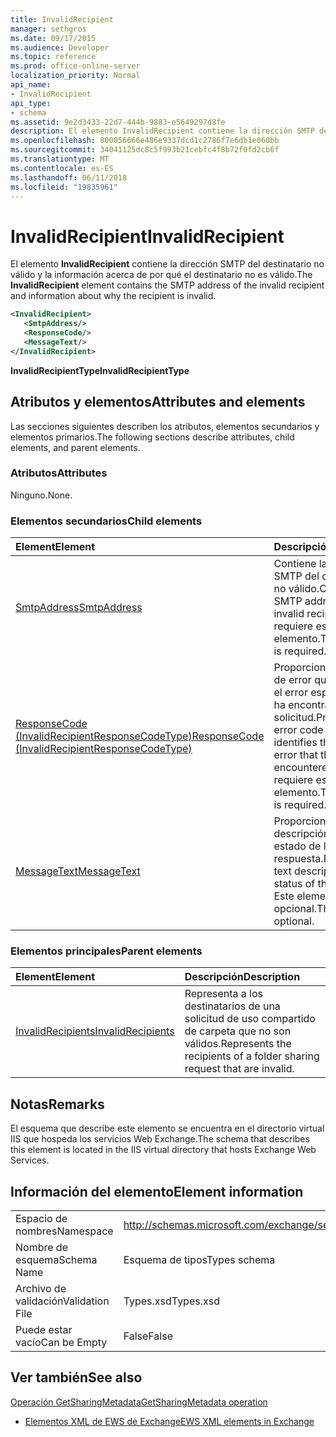 ```yaml
---
title: InvalidRecipient
manager: sethgros
ms.date: 09/17/2015
ms.audience: Developer
ms.topic: reference
ms.prod: office-online-server
localization_priority: Normal
api_name:
- InvalidRecipient
api_type:
- schema
ms.assetid: 9e2d3433-22d7-444b-9883-e5649297d8fe
description: El elemento InvalidRecipient contiene la dirección SMTP del destinatario no válido y la información acerca de por qué el destinatario no es válido.
ms.openlocfilehash: 800056666e486e9337dcd1c2786f7e6db1e060bb
ms.sourcegitcommit: 34041125dc8c5f993b21cebfc4f8b72f0fd2cb6f
ms.translationtype: MT
ms.contentlocale: es-ES
ms.lasthandoff: 06/11/2018
ms.locfileid: "19835961"
---
```

# <a name="invalidrecipient"></a><span data-ttu-id="7b86c-103">InvalidRecipient</span><span class="sxs-lookup"><span data-stu-id="7b86c-103">InvalidRecipient</span></span>

<span data-ttu-id="7b86c-104">El elemento **InvalidRecipient** contiene la dirección SMTP del destinatario no válido y la información acerca de por qué el destinatario no es válido.</span><span class="sxs-lookup"><span data-stu-id="7b86c-104">The **InvalidRecipient** element contains the SMTP address of the invalid recipient and information about why the recipient is invalid.</span></span> 
  
```XML
<InvalidRecipient>
   <SmtpAddress/>
   <ResponseCode/>
   <MessageText/>
</InvalidRecipient>

```

 <span data-ttu-id="7b86c-105">**InvalidRecipientType**</span><span class="sxs-lookup"><span data-stu-id="7b86c-105">**InvalidRecipientType**</span></span>
## <a name="attributes-and-elements"></a><span data-ttu-id="7b86c-106">Atributos y elementos</span><span class="sxs-lookup"><span data-stu-id="7b86c-106">Attributes and elements</span></span>

<span data-ttu-id="7b86c-107">Las secciones siguientes describen los atributos, elementos secundarios y elementos primarios.</span><span class="sxs-lookup"><span data-stu-id="7b86c-107">The following sections describe attributes, child elements, and parent elements.</span></span>
  
### <a name="attributes"></a><span data-ttu-id="7b86c-108">Atributos</span><span class="sxs-lookup"><span data-stu-id="7b86c-108">Attributes</span></span>

<span data-ttu-id="7b86c-109">Ninguno.</span><span class="sxs-lookup"><span data-stu-id="7b86c-109">None.</span></span>
  
### <a name="child-elements"></a><span data-ttu-id="7b86c-110">Elementos secundarios</span><span class="sxs-lookup"><span data-stu-id="7b86c-110">Child elements</span></span>

|<span data-ttu-id="7b86c-111">**Element**</span><span class="sxs-lookup"><span data-stu-id="7b86c-111">**Element**</span></span>|<span data-ttu-id="7b86c-112">**Descripción**</span><span class="sxs-lookup"><span data-stu-id="7b86c-112">**Description**</span></span>|
|:-----|:-----|
|[<span data-ttu-id="7b86c-113">SmtpAddress</span><span class="sxs-lookup"><span data-stu-id="7b86c-113">SmtpAddress</span></span>](smtpaddress.md) <br/> |<span data-ttu-id="7b86c-114">Contiene la dirección SMTP del destinatario no válido.</span><span class="sxs-lookup"><span data-stu-id="7b86c-114">Contains the SMTP address of the invalid recipient.</span></span> <span data-ttu-id="7b86c-115">Se requiere este elemento.</span><span class="sxs-lookup"><span data-stu-id="7b86c-115">This element is required.</span></span>  <br/> |
|[<span data-ttu-id="7b86c-116">ResponseCode (InvalidRecipientResponseCodeType)</span><span class="sxs-lookup"><span data-stu-id="7b86c-116">ResponseCode (InvalidRecipientResponseCodeType)</span></span>](responsecode-invalidrecipientresponsecodetype.md) <br/> |<span data-ttu-id="7b86c-117">Proporciona un código de error que identifica el error específico que ha encontrado la solicitud.</span><span class="sxs-lookup"><span data-stu-id="7b86c-117">Provides an error code that identifies the specific error that the request encountered.</span></span> <span data-ttu-id="7b86c-118">Se requiere este elemento.</span><span class="sxs-lookup"><span data-stu-id="7b86c-118">This element is required.</span></span>  <br/> |
|[<span data-ttu-id="7b86c-119">MessageText</span><span class="sxs-lookup"><span data-stu-id="7b86c-119">MessageText</span></span>](messagetext.md) <br/> |<span data-ttu-id="7b86c-120">Proporciona una descripción de texto del estado de la respuesta.</span><span class="sxs-lookup"><span data-stu-id="7b86c-120">Provides a text description of the status of the response.</span></span> <span data-ttu-id="7b86c-121">Este elemento es opcional.</span><span class="sxs-lookup"><span data-stu-id="7b86c-121">This element is optional.</span></span>  <br/> |
   
### <a name="parent-elements"></a><span data-ttu-id="7b86c-122">Elementos principales</span><span class="sxs-lookup"><span data-stu-id="7b86c-122">Parent elements</span></span>

|<span data-ttu-id="7b86c-123">**Element**</span><span class="sxs-lookup"><span data-stu-id="7b86c-123">**Element**</span></span>|<span data-ttu-id="7b86c-124">**Descripción**</span><span class="sxs-lookup"><span data-stu-id="7b86c-124">**Description**</span></span>|
|:-----|:-----|
|[<span data-ttu-id="7b86c-125">InvalidRecipients</span><span class="sxs-lookup"><span data-stu-id="7b86c-125">InvalidRecipients</span></span>](invalidrecipients.md) <br/> |<span data-ttu-id="7b86c-126">Representa a los destinatarios de una solicitud de uso compartido de carpeta que no son válidos.</span><span class="sxs-lookup"><span data-stu-id="7b86c-126">Represents the recipients of a folder sharing request that are invalid.</span></span>  <br/> |
   
## <a name="remarks"></a><span data-ttu-id="7b86c-127">Notas</span><span class="sxs-lookup"><span data-stu-id="7b86c-127">Remarks</span></span>

<span data-ttu-id="7b86c-128">El esquema que describe este elemento se encuentra en el directorio virtual IIS que hospeda los servicios Web Exchange.</span><span class="sxs-lookup"><span data-stu-id="7b86c-128">The schema that describes this element is located in the IIS virtual directory that hosts Exchange Web Services.</span></span>
  
## <a name="element-information"></a><span data-ttu-id="7b86c-129">Información del elemento</span><span class="sxs-lookup"><span data-stu-id="7b86c-129">Element information</span></span>

|||
|:-----|:-----|
|<span data-ttu-id="7b86c-130">Espacio de nombres</span><span class="sxs-lookup"><span data-stu-id="7b86c-130">Namespace</span></span>  <br/> |http://schemas.microsoft.com/exchange/services/2006/types  <br/> |
|<span data-ttu-id="7b86c-131">Nombre de esquema</span><span class="sxs-lookup"><span data-stu-id="7b86c-131">Schema Name</span></span>  <br/> |<span data-ttu-id="7b86c-132">Esquema de tipos</span><span class="sxs-lookup"><span data-stu-id="7b86c-132">Types schema</span></span>  <br/> |
|<span data-ttu-id="7b86c-133">Archivo de validación</span><span class="sxs-lookup"><span data-stu-id="7b86c-133">Validation File</span></span>  <br/> |<span data-ttu-id="7b86c-134">Types.xsd</span><span class="sxs-lookup"><span data-stu-id="7b86c-134">Types.xsd</span></span>  <br/> |
|<span data-ttu-id="7b86c-135">Puede estar vacío</span><span class="sxs-lookup"><span data-stu-id="7b86c-135">Can be Empty</span></span>  <br/> |<span data-ttu-id="7b86c-136">False</span><span class="sxs-lookup"><span data-stu-id="7b86c-136">False</span></span>  <br/> |
   
## <a name="see-also"></a><span data-ttu-id="7b86c-137">Ver también</span><span class="sxs-lookup"><span data-stu-id="7b86c-137">See also</span></span>



[<span data-ttu-id="7b86c-138">Operación GetSharingMetadata</span><span class="sxs-lookup"><span data-stu-id="7b86c-138">GetSharingMetadata operation</span></span>](getsharingmetadata-operation.md)


- [<span data-ttu-id="7b86c-139">Elementos XML de EWS de Exchange</span><span class="sxs-lookup"><span data-stu-id="7b86c-139">EWS XML elements in Exchange</span></span>](ews-xml-elements-in-exchange.md)

